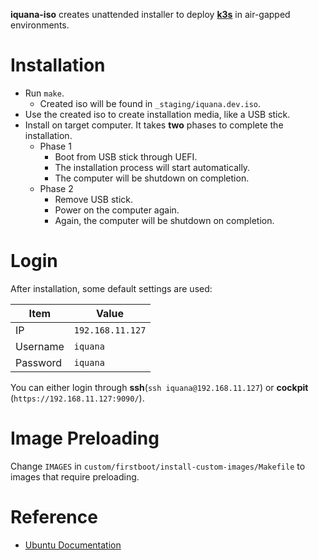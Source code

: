 **iquana-iso** creates unattended installer to deploy [**k3s**](https://github.com/k3s-io/k3s) in air-gapped environments.

# Installation

- Run `make`.
    - Created iso will be found in `_staging/iquana.dev.iso`.
- Use the created iso to create installation media, like a USB stick.
- Install on target computer. It takes **two** phases to complete the installation.
    - Phase 1
        - Boot from USB stick through UEFI.
        - The installation process will start automatically.
        - The computer will be shutdown on completion.
    - Phase 2
        - Remove USB stick.
        - Power on the computer again.
        - Again, the computer will be shutdown on completion.

# Login

After installation, some default settings are used:

| Item     | Value |
| -------- | ----- |
| IP       | `192.168.11.127` |
| Username | `iquana` |
| Password | `iquana` |

You can either login through **ssh**(`ssh iquana@192.168.11.127`) or **cockpit** (`https://192.168.11.127:9090/`).

# Image Preloading

Change `IMAGES` in `custom/firstboot/install-custom-images/Makefile` to images that require preloading.

# Reference

- [Ubuntu Documentation](https://ubuntu.com/server/docs/install/autoinstall)
